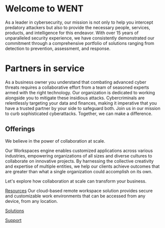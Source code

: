 # Welcome to WENT 

As a leader in cybersecurity, our mission is not only to help you
intercept predatory attackers but also to provide the necessary people, services, products, and intelligence for this endeavor. With over 15 years of unparalleled security experience, we have consistently demonstrated our commitment through a comprehensive portfolio of solutions ranging from detection to prevention, assessment, and response. 

# Partners in service

As a business owner you understand that combating advanced cyber threats requires a collaborative effort from a team of seasoned experts armed with the right technology. Our organization is dedicated to working alongside you to mitigate these insidious attacks. Cybercriminals are relentlessly targeting your data and finances, making it imperative that you have a
trusted partner by your side to safeguard both. Join us in our mission to curb sophisticated cyberattacks. Together, we can make a difference.

## Offerings

We believe in the power of collaboration at scale. 

Our Workspaces engine enables customized applications across various industries, empowering organizations of all sizes and diverse cultures to collaborate on innovative projects. By harnessing the collective creativity and expertise of multiple entities, we help our clients achieve outcomes that are greater than what a single organization could accomplish on its own. 

Let's explore how collaboration at scale can transform your
business.

[Resources](Resources.md) Our cloud-based remote workspace solution provides secure and customizable work environments that can be accessed from any device, from any location.

[Solutions](Solutions.md)

[Support](Support.md)

